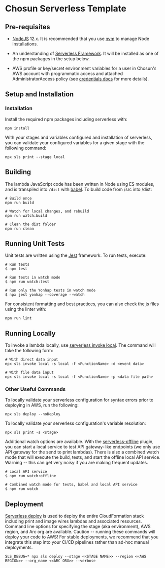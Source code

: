 # Chosun Serverless Template

## Pre-requisites

* [NodeJS](https://nodejs.org/en/) 12.x. It is recommended that you use [nvm](https://github.com/nvm-sh/nvm) to manage Node installations.

* An understanding of [Serverless Framework](https://www.serverless.com/framework/docs/providers/aws/guide/intro/). It will be installed as one of the npm packages in the setup below.

* AWS profile or key/secret environment variables for a user in Chosun's AWS account with programmatic access and attached AdministratorAccess policy (see [credentials docs](https://serverless.com/framework/docs/providers/aws/guide/credentials/) for more details).


## Setup and Installation

### Installation
Install the required npm packages including serverless with:
```
npm install
```
With your stages and variables configured and installation of serverless, you can validate your configured variables for a given stage with the following command:
```
npx sls print --stage local
```


## Building

The lambda JavaScript code has been written in Node using ES modules, and is transpiled into `/dist` with [babel](https://babeljs.io/). To build code from /src into /dist:

```
# Build once
npm run build

# Watch for local changes, and rebuild
npm run watch:build

# Clean the dist folder
npm run clean
```

## Running Unit Tests

Unit tests are written using the [Jest](https://jestjs.io/) framework. To run tests, execute:

```
# Run tests
$ npm test

# Run tests in watch mode
$ npm run watch:test

# Run only the Yonhap tests in watch mode
$ npx jest yonhap --coverage --watch
```

For consistent formatting and best practices, you can also check the js files using the linter with:

```
npm run lint
```


## Running Locally

To invoke a lambda locally, use [serverless invoke local](https://serverless.com/framework/docs/providers/aws/cli-reference/invoke-local/). The command will take the following form:

```
# With direct data input 
npx sls invoke local -s local -f <FunctionName> -d <event data>

# With file data input
npx sls invoke local -s local -f <FunctionName> -p <data file path>
```

### Other Useful Commands

To locally validate your serverless configuration for syntax errors prior to deploying in AWS, run the following:

```
npx sls deploy --noDeploy
```

To locally validate your serverless configuration's variable resolution:

```
npx sls print -s <stage>
```

Additional watch options are available. With the [serverless-offline](https://www.serverless.com/plugins/serverless-offline) plugin, you can start a local service to test API gateway-like endpoints (we only use API gateway for the send to print lambdas). There is also a combined watch mode that will execute the build, tests, and start the offline local API service. Warning -- this can get very noisy if you are making frequent updates.

```
# Local API service
$ npm run watch:offline

# Combined watch mode for tests, babel and local API service
$ npm run watch
```

## Deployment

[Serverless deploy](https://www.serverless.com/framework/docs/providers/aws/guide/deploying/) is used to deploy the entire CloudFormation stack including print and image wires lambdas and associated resources. Command line options for specifying the stage (aka environment), AWS region, and Arc org are available. Caution -- running these commands will deploy your code to AWS! For stable deployments, we recommend that you integrate this step into your CI/CD pipelines rather than ad-hoc manual deployments. 

```
SLS_DEBUG=* npx sls deploy --stage <<STAGE NAME>> --region <<AWS REGION>> --org_name <<ARC ORG>> --verbose
```